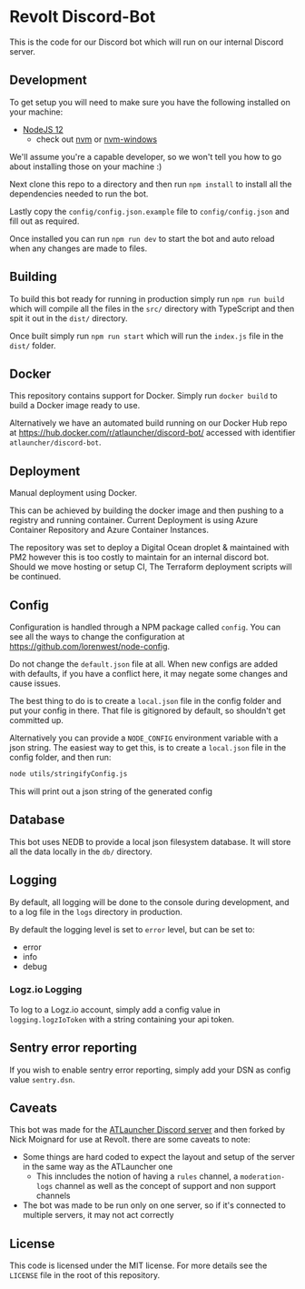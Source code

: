 # Revolt Discord-Bot

This is the code for our Discord bot which will run on our internal Discord server.

## Development

To get setup you will need to make sure you have the following installed on your machine:

- [NodeJS 12](https://nodejs.org/en/download/)
  - check out [nvm](https://github.com/creationix/nvm) or [nvm-windows](https://github.com/coreybutler/nvm-windows)

We'll assume you're a capable developer, so we won't tell you how to go about installing those on your machine :)

Next clone this repo to a directory and then run `npm install` to install all the dependencies needed to run the bot.

Lastly copy the `config/config.json.example` file to `config/config.json` and fill out as required.

Once installed you can run `npm run dev` to start the bot and auto reload when any changes are made to files.

## Building

To build this bot ready for running in production simply run `npm run build` which will compile all the files in the
`src/` directory with TypeScript and then spit it out in the `dist/` directory.

Once built simply run `npm run start` which will run the `index.js` file in the `dist/` folder.

## Docker

This repository contains support for Docker. Simply run `docker build` to build a Docker image ready to use.

Alternatively we have an automated build running on our Docker Hub repo at
<https://hub.docker.com/r/atlauncher/discord-bot/> accessed with identifier `atlauncher/discord-bot`.

## Deployment
Manual deployment using Docker.

This can be achieved by building the docker image and then pushing to a registry and running container. 
Current Deployment is using Azure Container Repository and Azure Container Instances.


The repository was set to deploy a Digital Ocean droplet & maintained with PM2 however this is too costly to maintain for an internal discord bot. Should we move hosting or setup CI, The Terraform deployment scripts will be continued.

## Config

Configuration is handled through a NPM package called `config`. You can see all the ways to change the configuration at
<https://github.com/lorenwest/node-config>.

Do not change the `default.json` file at all. When new configs are added with defaults, if you have a conflict here, it
may negate some changes and cause issues.

The best thing to do is to create a `local.json` file in the config folder and put your config in there. That file is
gitignored by default, so shouldn't get committed up.

Alternatively you can provide a `NODE_CONFIG` environment variable with a json string. The easiest way to get this, is
to create a `local.json` file in the config folder, and then run:

```sh
node utils/stringifyConfig.js
```

This will print out a json string of the generated config

## Database

This bot uses NEDB to provide a local json filesystem database. It will store all the data locally in the `db/`
directory.

## Logging

By default, all logging will be done to the console during development, and to a log file in the `logs` directory in
production.

By default the logging level is set to `error` level, but can be set to:

- error
- info
- debug

### Logz.io Logging

To log to a Logz.io account, simply add a config value in `logging.logzIoToken` with a string containing your api
token.

## Sentry error reporting

If you wish to enable sentry error reporting, simply add your DSN as config value `sentry.dsn`.

## Caveats

This bot was made for the [ATLauncher Discord server](https://atl.pw/discord) and then forked by Nick Moignard for use at Revolt. there are some caveats to note:

- Some things are hard coded to expect the layout and setup of the server in the same way as the ATLauncher one
  - This inncludes the notion of having a `rules` channel, a `moderation-logs` channel as well as the concept of support
    and non support channels
- The bot was made to be run only on one server, so if it's connected to multiple servers, it may not act correctly

## License

This code is licensed under the MIT license. For more details see the `LICENSE` file in the root of this repository.

